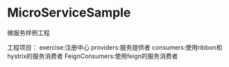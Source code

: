 # MicroServiceSample
微服务样例工程


工程项目：
exercise:注册中心
providers:服务提供者
consumers:使用ribbon和hystrix的服务消费者
FeignConsumers:使用feign的服务消费者
